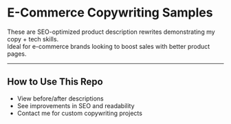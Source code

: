 # E-Commerce Copywriting Samples

These are SEO-optimized product description rewrites demonstrating my copy + tech skills.  
Ideal for e-commerce brands looking to boost sales with better product pages.

---

## How to Use This Repo

- View before/after descriptions  
- See improvements in SEO and readability  
- Contact me for custom copywriting projects

